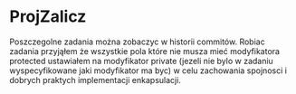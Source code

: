 # ProjZalicz

Poszczegolne zadania można zobaczyc w historii commitów.
Robiac zadania przyjąłem że wszystkie pola które nie musza mieć modyfikatora protected ustawiałem na modyfikator private (jezeli nie bylo w zadaniu wyspecyfikowane jaki modyfikator ma byc)
w celu zachowania spojnosci i dobrych praktych implementacji enkapsulacji.  

